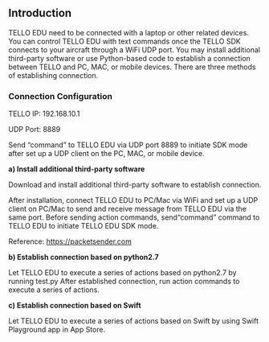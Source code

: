 ##  Introduction
TELLO EDU need to be connected with a laptop or other related devices. You can control TELLO EDU with text commands once the TELLO SDK connects to your aircraft through a WiFi UDP port. You may install additional third-party software or use Python-based code to establish a connection between TELLO and PC, MAC, or mobile devices.  There are three methods of establishing connection.

### Connection Configuration
TELLO IP: 192.168.10.1

UDP Port: 8889

Send “command” to TELLO EDU via UDP port 8889 to initiate SDK mode after set up a UDP client on the PC, MAC, or mobile device.


**a) Install additional third-party software**

Download and install additional third-party software to establish connection.

After installation, connect TELLO EDU to PC/Mac via WiFi and set up a UDP client on PC/Mac to send and receive message from TELLO EDU via the same port. Before sending action commands, send“command” command to TELLO EDU to initiate TELLO EDU SDK mode.

Reference:
https://packetsender.com

**b) Establish connection based on python2.7**

Let TELLO EDU to execute a series of actions based on python2.7 by running test.py
After established connection, run action commands to execute a series of actions. 

**c) Establish connection based on Swift**

Let TELLO EDU to execute a series of actions based on Swift by using Swift Playground app in App Store.


